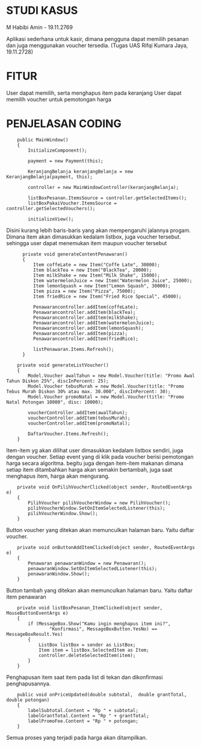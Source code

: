 # STUDI KASUS

M Habibi Amin - 19.11.2769


Aplikasi sederhana untuk kasir, dimana pengguna dapat memilih pesanan dan juga menggunakan voucher tersedia. (Tugas UAS Rifqi Kumara Jaya, 19.11.2728)

# FITUR
User dapat memilih, serta menghapus item pada keranjang
User dapat memilih voucher untuk pemotongan harga

# PENJELASAN CODING
        public MainWindow()
        {
            InitializeComponent();

            payment = new Payment(this);

            KeranjangBelanja keranjangBelanja = new KeranjangBelanja(payment, this);

            controller = new MainWindowController(keranjangBelanja);

            listBoxPesanan.ItemsSource = controller.getSelectedItems();
            listBoxPakaiVoucher.ItemsSource = controller.getSelectedVouchers();

            initializeView();
            
            
Disini kurang lebih baris-baris yang akan mempengaruhi jalannya progam. Dimana item akan dimasukkan kedalam listbox, juga voucher tersebut. sehingga user dapat menemukan item maupun voucher tersebut

          private void generateContentPenawaran()
          {
              Item coffeLate = new Item("Coffe Late", 30000);
              Item blackTea = new Item("BlackTea", 20000);
              Item milkShake = new Item("Milk Shake", 15000);
              Item watermelonJuice = new Item("Watermelon Juice", 25000);
              Item lemonSquash = new Item("Lemon Squash", 30000);
              Item pizza = new Item("Pizza", 75000);
              Item friedRice = new Item("Fried Rice Special", 45000);

              Penawarancontroller.addItem(coffeLate);
              Penawarancontroller.addItem(blackTea);
              Penawarancontroller.addItem(milkShake);
              Penawarancontroller.addItem(watermelonJuice);
              Penawarancontroller.addItem(lemonSquash);
              Penawarancontroller.addItem(pizza);
              Penawarancontroller.addItem(friedRice);

              listPenawaran.Items.Refresh();
          }
    
        private void generateListVoucher()
        {
            Model.Voucher awalTahun = new Model.Voucher(title: "Promo Awal Tahun Diskon 25%", discInPercent: 25);
            Model.Voucher tebusMurah = new Model.Voucher(title: "Promo Tebus Murah Diskon 30% atau max. 30.000", discInPercent: 30);
            Model.Voucher promoNatal = new Model.Voucher(title: "Promo Natal Potongan 10000", disc: 10000);

            voucherController.addItem(awalTahun);
            voucherController.addItem(tebusMurah);
            voucherController.addItem(promoNatal);

            DaftarVoucher.Items.Refresh();
        }
    
    
Item-item yg akan dilihat user dimasukkan kedalam listbox sendiri, juga dengan voucher. Setiap event yang di klik pada voucher berisi pemotongan harga secara algoritma. begitu juga dengan item-item makanan dimana setiap item ditambahkan harga akan semakin bertambah, juga saat menghapus item, harga akan mengurang.

        private void OnPilihVoucherClicked(object sender, RoutedEventArgs e)
        {
            PilihVoucher pilihVoucherWindow = new PilihVoucher();
            pilihVoucherWindow.SetOnItemSelectedListener(this);
            pilihVoucherWindow.Show();
        }

Button voucher yang ditekan akan memunculkan halaman baru. Yaitu daftar voucher.

        private void onButtonAddItemClicked(object sender, RoutedEventArgs e)
        {
            Penawaran penawaranWindow = new Penawaran();
            penawaranWindow.SetOnItemSelectedListener(this);
            penawaranWindow.Show();
        }
        
        
Button tambah yang ditekan akan memunculkan halaman baru. Yaitu daftar item penawaran

        private void listBoxPesanan_ItemClicked(object sender, MouseButtonEventArgs e)
        {
            if (MessageBox.Show("Kamu ingin menghapus item ini?",
                    "Konfirmasi", MessageBoxButton.YesNo) == MessageBoxResult.Yes)
            {
                ListBox listBox = sender as ListBox;
                Item item = listBox.SelectedItem as Item;
                controller.deleteSelectedItem(item);
            }
        }
    
Penghapusan item saat item pada list di tekan dan dikonfirmasi penghapusannya.

        public void onPriceUpdated(double subtotal,  double grantTotal, double potongan)
        {
            labelSubtotal.Content = "Rp " + subtotal;
            labelGrantTotal.Content = "Rp " + grantTotal;
            labelPromoFee.Content = "Rp " + potongan;
        }
        
Semua proses yang terjadi pada harga akan ditampilkan.
